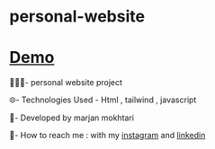 # personal-website
# [Demo](https://marjanmokhtari.github.io/personal-website/)

👩🏾‍💻- personal website project

🌐- Technologies Used - Html , tailwind , javascript

👀- Developed by marjan mokhtari

📲- How to reach me : with my [instagram](https://www.instagram.com/marjanmokhtari.web) and [linkedin](https://www.linkedin.com/in/marjanmokhtari)
